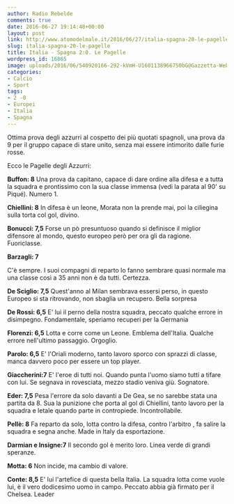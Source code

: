 ```yaml
---
author: Radio Rebelde
comments: true
date: 2016-06-27 19:14:48+00:00
layout: post
link: http://www.atomodelmale.it/2016/06/27/italia-spagna-20-le-pagelle/
slug: italia-spagna-20-le-pagelle
title: Italia - Spagna 2:0. Le Pagelle
wordpress_id: 16865
image: uploads/2016/06/540920166-292-kVmH-U1601138966750bG@Gazzetta-Web_articolo.jpg
categories:
- Calcio
- Sport
tags:
- 2 -0
- Europei
- Italia
- Spagna
---
```


Ottima prova degli azzurri al cospetto dei più quotati spagnoli, una prova da 9 per il gruppo capace di stare unito, senza mai essere intimorito dalle furie rosse.

Ecco le Pagelle degli Azzurri:

**Buffon: 8**
Una prova da capitano, capace di dare ordine alla difesa e a tutta la squadra e prontissimo con la sua classe immensa (vedi la parata al 90' su Piqué). Numero 1.

**Chiellini: 8**
In difesa è un leone, Morata non la prende mai, poi la ciliegina sulla torta col gol, divino.

**Bonucci: 7,5**
Forse un pò presuntuoso quando si definisce il miglior difensore al mondo, questo europeo però per ora gli da ragione. Fuoriclasse.

**Barzagli: 7**

C'è sempre. I suoi compagni di reparto lo fanno sembrare quasi normale ma una classe così a 35 anni non è da tutti. Certezza.

**De Sciglio: 7,5**
Quest'anno al Milan sembrava essersi perso, in questo Europeo si sta ritrovando, non sbaglia un recupero.
Bella sorpresa

**De Rossi: 6,5**
E' lui il perno della nostra squadra, peccato qualche errore in disimpegno. Fondamentale, speriamo recuperi per la Germania

**Florenzi: 6,5**
Lotta e corre come un Leone. Emblema dell'Italia. Qualche errore nell'ultimo passaggio. Orgoglio.

**Parolo: 6,5**
E' l'Oriali moderno, tanto lavoro sporco con sprazzi di classe, manca davvero poco per essere un top player.

**Giaccherini:7**
E' l'eroe di tutti noi. Quando punta l'uomo siamo tutti a tifare con lui. Se segnava in rovesciata, mezzo stadio veniva giù. Sognatore.

**Eder: 7,5**
Pesa l'errore da solo davanti a De Gea, se no sarebbe stata una partita da 8. Sua la punizione che porta al gol di Chiellini, tanto lavoro per la squadra e letale quando parte in contropiede. Incontrollabile.

**Pellè: 8**
Fa reparto da solo, lotta contro la difesa, contro l'arbitro , fa salire la squadra e segna anche. Made in Italy da esportazione.

**Darmian e Insigne:7**
Il secondo gol è merito loro. Linea verde di grandi speranze.

**Motta: 6**
Non incide, ma cambio di valore.

**Conte: 8,5**
E' lui l'artefice di questa bella Italia. La squadra lotta come vuole lui, è il vero dodicesimo uomo in campo. Peccato abbia già firmato per il Chelsea. Leader
